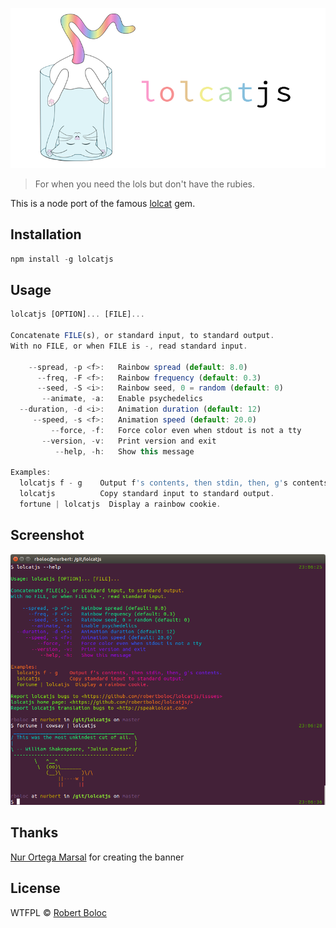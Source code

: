 ![lolcatjs](/assets/banner.png)

> For when you need the lols but don't have the rubies. 

This is a node port of the famous [lolcat](https://github.com/busyloop/lolcat) gem.

## Installation
```javascript
npm install -g lolcatjs
```

## Usage
```javascript
lolcatjs [OPTION]... [FILE]...

Concatenate FILE(s), or standard input, to standard output.
With no FILE, or when FILE is -, read standard input.

    --spread, -p <f>:   Rainbow spread (default: 8.0)
      --freq, -F <f>:   Rainbow frequency (default: 0.3)
      --seed, -S <i>:   Rainbow seed, 0 = random (default: 0)
       --animate, -a:   Enable psychedelics
  --duration, -d <i>:   Animation duration (default: 12)
     --speed, -s <f>:   Animation speed (default: 20.0)
         --force, -f:   Force color even when stdout is not a tty
       --version, -v:   Print version and exit
          --help, -h:   Show this message

Examples:
  lolcatjs f - g    Output f's contents, then stdin, then, g's contents.
  lolcatjs          Copy standard input to standard output.
  fortune | lolcatjs  Display a rainbow cookie.
```

## Screenshot
![lolcatjs](/assets/screenshot.png)

## Thanks
[Nur Ortega Marsal](http://esnur.eu) for creating the banner

## License
WTFPL © [Robert Boloc](http://robertboloc.eu)
